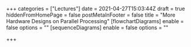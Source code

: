 +++
categories = ["Lectures"]
date = 2021-04-27T15:03:44Z
draft = true
hiddenFromHomePage = false
postMetaInFooter = false
title = "More Hardware Designs on Parallel Processing"
[flowchartDiagrams]
enable = false
options = ""
[sequenceDiagrams]
enable = false
options = ""

+++
